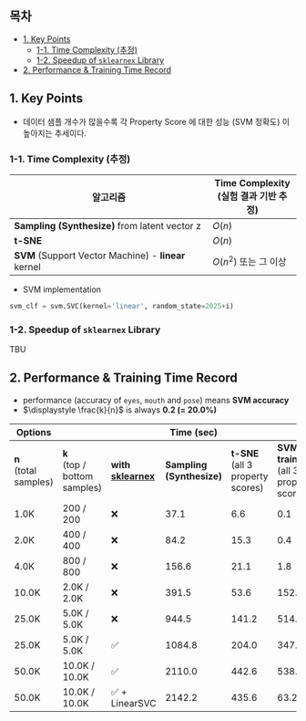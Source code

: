 ## 목차

* [1. Key Points](#1-key-points)
  * [1-1. Time Complexity (추정)](#1-1-time-complexity-추정) 
  * [1-2. Speedup of ```sklearnex``` Library](#1-2-speedup-of-sklearnex-library)
* [2. Performance & Training Time Record](#2-performance--training-time-record)

## 1. Key Points

* 데이터 샘플 개수가 많을수록 각 Property Score 에 대한 성능 (SVM 정확도) 이 높아지는 추세이다.

### 1-1. Time Complexity (추정)

| 알고리즘                                                 | Time Complexity<br>(실험 결과 기반 추정) |
|------------------------------------------------------|----------------------------------|
| **Sampling (Synthesize)** from latent vector z       | $O(n)$                           |
| **t-SNE**                                            | $O(n)$                           |
| **SVM** (Support Vector Machine) - **linear** kernel | $O(n^2)$ 또는 그 이상                 |

* SVM implementation

```python
svm_clf = svm.SVC(kernel='linear', random_state=2025+i)
```

### 1-2. Speedup of ```sklearnex``` Library

TBU

## 2. Performance & Training Time Record

* performance (accuracy of ```eyes```, ```mouth``` and ```pose```) means **SVM accuracy**
* $\displaystyle \frac{k}{n}$ is always **0.2 (= 20.0%)**

| Options                  |                                 |                                                                                                                      | Time (sec)                |                                      |                                             | Performance                    |                                 |                                |
|--------------------------|---------------------------------|----------------------------------------------------------------------------------------------------------------------|---------------------------|--------------------------------------|---------------------------------------------|--------------------------------|---------------------------------|--------------------------------|
| **n**<br>(total samples) | **k**<br>(top / bottom samples) | **with [sklearnex](https://medium.com/intel-analytics-software/from-hours-to-minutes-600x-faster-svm-647f904c31ae)** | **Sampling (Synthesize)** | **t-SNE**<br>(all 3 property scores) | **SVM training**<br>(all 3 property scores) | **```eyes``` acc.<br>(0 ~ 1)** | **```mouth``` acc.<br>(0 ~ 1)** | **```pose``` acc.<br>(0 ~ 1)** |
| 1.0K                     | 200 / 200                       | ❌                                                                                                                    | 37.1                      | 6.6                                  | 0.1                                         | 0.6750                         | 0.7375                          | 0.6250                         |
| 2.0K                     | 400 / 400                       | ❌                                                                                                                    | 84.2                      | 15.3                                 | 0.4                                         | 0.5938                         | 0.6875                          | 0.6625                         |
| 4.0K                     | 800 / 800                       | ❌                                                                                                                    | 156.6                     | 21.1                                 | 1.8                                         | 0.6750                         | 0.7156                          | 0.7344                         |
| 10.0K                    | 2.0K / 2.0K                     | ❌                                                                                                                    | 391.5                     | 53.6                                 | 152.2                                       | 0.7788                         | 0.8100                          | 0.7850                         |
| 25.0K                    | 5.0K / 5.0K                     | ❌                                                                                                                    | 944.5                     | 141.2                                | 514.6                                       | 0.8175                         | 0.8295                          | 0.8485                         |
| 25.0K                    | 5.0K / 5.0K                     | ✅                                                                                                                    | 1084.8                    | 204.0                                | 347.6                                       | 0.8150                         | 0.8110                          | 0.8385                         |
| 50.0K                    | 10.0K / 10.0K                   | ✅                                                                                                                    | 2110.0                    | 442.6                                | 538.0                                       | 0.8472                         | 0.8260                          | 0.8538                         |
| 50.0K                    | 10.0K / 10.0K                   | ✅ + LinearSVC                                                                                                        | 2142.2                    | 435.6                                | 63.2                                        | 0.8200                         | 0.8245                          | 0.8410                         |
